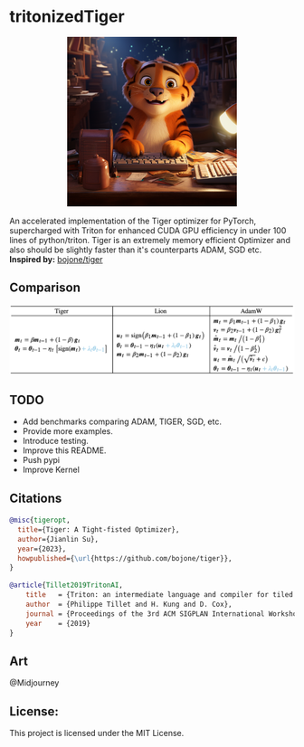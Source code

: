 # tritonizedTiger
<p align="center">
  <img src="assets/cute_tiger.png" width="300" height="300" alt="Cute Llama">
</p>

An accelerated implementation of the Tiger optimizer for PyTorch, supercharged with Triton for enhanced CUDA GPU efficiency in under 100 lines of python/triton. 
Tiger is an extremely memory efficient Optimizer and also should be slightly faster than it's counterparts ADAM, SGD etc. **Inspired by:** [bojone/tiger](https://github.com/bojone/tiger/tree/main)

## Comparison
<img src="assets/Tiger-Lion-AdamW.png" alt="form">

## TODO

- Add benchmarks comparing ADAM, TIGER, SGD, etc.
- Provide more examples.
- Introduce testing.
- Improve this README.
- Push pypi
- Improve Kernel
  
## Citations

```bibtex
@misc{tigeropt,
  title={Tiger: A Tight-fisted Optimizer},
  author={Jianlin Su},
  year={2023},
  howpublished={\url{https://github.com/bojone/tiger}},
}
```
```bibtex
@article{Tillet2019TritonAI,
    title   = {Triton: an intermediate language and compiler for tiled neural network computations},
    author  = {Philippe Tillet and H. Kung and D. Cox},
    journal = {Proceedings of the 3rd ACM SIGPLAN International Workshop on Machine Learning and Programming Languages},
    year    = {2019}
}
```
## Art
@Midjourney

## License:
This project is licensed under the MIT License.

